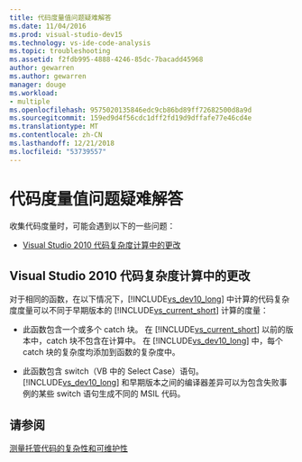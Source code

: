 ```yaml
---
title: 代码度量值问题疑难解答
ms.date: 11/04/2016
ms.prod: visual-studio-dev15
ms.technology: vs-ide-code-analysis
ms.topic: troubleshooting
ms.assetid: f2fdb995-4888-4246-85dc-7bacadd45968
author: gewarren
ms.author: gewarren
manager: douge
ms.workload:
- multiple
ms.openlocfilehash: 9575020135846edc9cb86bd89ff72682500d8a9d
ms.sourcegitcommit: 159ed9d4f56cdc1dff2fd19d9dffafe77e46cd4e
ms.translationtype: MT
ms.contentlocale: zh-CN
ms.lasthandoff: 12/21/2018
ms.locfileid: "53739557"
---
```

# <a name="troubleshooting-code-metrics-issues"></a>代码度量值问题疑难解答
收集代码度量时，可能会遇到以下的一些问题：

-   [Visual Studio 2010 代码复杂度计算中的更改](#Changes_in_Visual_Studio_2010_code_complexity_calculations)

##  <a name="Changes_in_Visual_Studio_2010_code_complexity_calculations"></a>Visual Studio 2010 代码复杂度计算中的更改
 对于相同的函数，在以下情况下，[!INCLUDE[vs_dev10_long](../code-quality/includes/vs_dev10_long_md.md)] 中计算的代码复杂度度量可以不同于早期版本的 [!INCLUDE[vs_current_short](../code-quality/includes/vs_current_short_md.md)] 计算的度量：

- 此函数包含一个或多个 catch 块。 在 [!INCLUDE[vs_current_short](../code-quality/includes/vs_current_short_md.md)] 以前的版本中，catch 块不包含在计算中。 在 [!INCLUDE[vs_dev10_long](../code-quality/includes/vs_dev10_long_md.md)] 中，每个 catch 块的复杂度均添加到函数的复杂度中。

- 此函数包含 switch（VB 中的 Select Case）语句。 [!INCLUDE[vs_dev10_long](../code-quality/includes/vs_dev10_long_md.md)] 和早期版本之间的编译器差异可以为包含失败事例的某些 switch 语句生成不同的 MSIL 代码。

## <a name="see-also"></a>请参阅
 [测量托管代码的复杂性和可维护性](../code-quality/code-metrics-values.md)